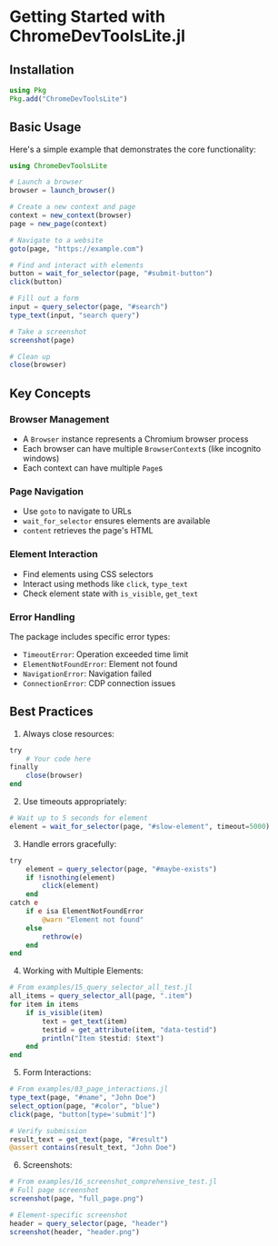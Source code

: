 # Getting Started with ChromeDevToolsLite.jl

## Installation

```julia
using Pkg
Pkg.add("ChromeDevToolsLite")
```

## Basic Usage

Here's a simple example that demonstrates the core functionality:

```julia
using ChromeDevToolsLite

# Launch a browser
browser = launch_browser()

# Create a new context and page
context = new_context(browser)
page = new_page(context)

# Navigate to a website
goto(page, "https://example.com")

# Find and interact with elements
button = wait_for_selector(page, "#submit-button")
click(button)

# Fill out a form
input = query_selector(page, "#search")
type_text(input, "search query")

# Take a screenshot
screenshot(page)

# Clean up
close(browser)
```

## Key Concepts

### Browser Management
- A `Browser` instance represents a Chromium browser process
- Each browser can have multiple `BrowserContext`s (like incognito windows)
- Each context can have multiple `Page`s

### Page Navigation
- Use `goto` to navigate to URLs
- `wait_for_selector` ensures elements are available
- `content` retrieves the page's HTML

### Element Interaction
- Find elements using CSS selectors
- Interact using methods like `click`, `type_text`
- Check element state with `is_visible`, `get_text`

### Error Handling
The package includes specific error types:
- `TimeoutError`: Operation exceeded time limit
- `ElementNotFoundError`: Element not found
- `NavigationError`: Navigation failed
- `ConnectionError`: CDP connection issues

## Best Practices

1. Always close resources:
```julia
try
    # Your code here
finally
    close(browser)
end
```

2. Use timeouts appropriately:
```julia
# Wait up to 5 seconds for element
element = wait_for_selector(page, "#slow-element", timeout=5000)
```

3. Handle errors gracefully:
```julia
try
    element = query_selector(page, "#maybe-exists")
    if !isnothing(element)
        click(element)
    end
catch e
    if e isa ElementNotFoundError
        @warn "Element not found"
    else
        rethrow(e)
    end
end
```

4. Working with Multiple Elements:
```julia
# From examples/15_query_selector_all_test.jl
all_items = query_selector_all(page, ".item")
for item in items
    if is_visible(item)
        text = get_text(item)
        testid = get_attribute(item, "data-testid")
        println("Item $testid: $text")
    end
end
```

5. Form Interactions:
```julia
# From examples/03_page_interactions.jl
type_text(page, "#name", "John Doe")
select_option(page, "#color", "blue")
click(page, "button[type='submit']")

# Verify submission
result_text = get_text(page, "#result")
@assert contains(result_text, "John Doe")
```

6. Screenshots:
```julia
# From examples/16_screenshot_comprehensive_test.jl
# Full page screenshot
screenshot(page, "full_page.png")

# Element-specific screenshot
header = query_selector(page, "header")
screenshot(header, "header.png")
```
